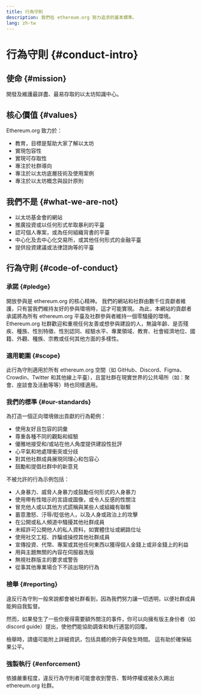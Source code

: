 ```yaml
---
title: 行為守則
description: 我們在 ethereum.org 努力追求的基本標準。
lang: zh-tw
---
```


# 行為守則 {#conduct-intro}

## 使命 {#mission}

開發及維護最詳盡、最易存取的以太坊知識中心。

## 核心價值 {#values}

Ethereum.org 致力於：

- 教育，目標是幫助大家了解以太坊
- 實現包容性
- 實現可存取性
- 專注於社群導向
- 專注於以太坊底層技術及使用案例
- 專注於以太坊概念與設計原則

## 我們不是 {#what-we-are-not}

- 以太坊基金會的網站
- 推廣投資或以任何形式牟取暴利的平臺
- 認可個人專案，或為任何組織背書的平臺
- 中心化及去中心化交易所，或其他任何形式的金融平臺
- 提供投資建議或法律諮詢等的平臺

## 行為守則 {#code-of-conduct}

### 承諾 {#pledge}

開放參與是 ethereum.org 的核心精神。 我們的網站和社群由數千位貢獻者維護，只有當我們維持友好的參與環境時，這才可能實現。 為此，本網站的貢獻者承諾將為所有 ethereum.org 平臺及社群參與者維持一個零騷擾的環境。 Ethereum.org 社群歡迎和重視任何友善或想參與建設的人，無論年齡、是否殘疾、種族、性別特徵、性別認同、經驗水平、專業領域、教育、社會經濟地位、國籍、外觀、種族、宗教或任何其他方面的多樣性。

### 適用範圍 {#scope}

此行為守則適用於所有 ethereum.org 空間（如 GitHub、Discord、Figma、Crowdin、Twitter 和其他線上平臺），且當社群在現實世界的公共場所（如：聚會、座談會及活動等等）時也同樣適用。

### 我們的標準 {#our-standards}

為打造一個正向環境做出貢獻的行為範例：

- 使用友好且包容的詞彙
- 尊重各種不同的觀點和經驗
- 優雅地接受和/或站在他人角度提供建設性批評
- 心平氣和地處理衝突或分歧
- 對其他社群成員展現同理心和包容心
- 鼓勵和提倡社群中的新意見

不被允許的行為示例包括：

- 人身暴力、威脅人身暴力或鼓勵任何形式的人身暴力
- 使用帶有性暗示的言語或圖像，或令人反感的性關注
- 冒充他人或以其他方式謊稱與某些人或組織有聯繫
- 蓄意激怒、汙辱/貶低他人，以及人身或政治上的攻擊
- 在公開或私人頻道中騷擾其他社群成員
- 未經許可公開他人的私人資料，如實體住址或網路位址
- 使用社交工程、詐騙或操控其他社群成員
- 宣傳投資、代幣、專案或其他任何東西以獲得個人金錢上或非金錢上的利益
- 用與主題無關的內容在伺服器洗版
- 無視社群版主的要求或警告
- 從事其他專業場合下不該出現的行為

### 檢舉 {#reporting}

違反行為守則一般來說都會被社群看到，因為我們努力讓一切透明，以便社群成員能夠自我監督。

然而，如果發生了一些你覺得需要額外關注的事件，你可以向擁有版主身份者（如 discord guide）提出，使他們能協助調查和執行適當的回覆。

檢舉時，請儘可能附上詳細資訊，包括具體的例子與發生時間。 這有助於確保結果公平。

### 強製執行 {#enforcement}

依據嚴重程度，違反行為守則者可能會收到警告、暫時停權或被永久踢出 ethereum.org 社群。
